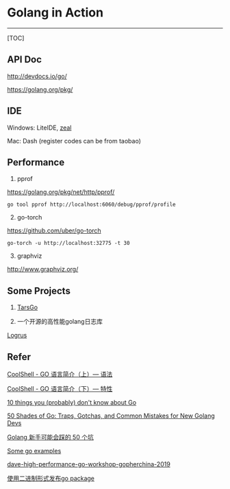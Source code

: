 
# Golang in Action
---
[TOC]


## API Doc

http://devdocs.io/go/

https://golang.org/pkg/

## IDE

Windows: LiteIDE, [zeal](https://zealdocs.org/)

Mac: Dash (register codes can be from taobao)

## Performance

1. pprof

https://golang.org/pkg/net/http/pprof/

```
go tool pprof http://localhost:6060/debug/pprof/profile
```

2. go-torch

https://github.com/uber/go-torch

```
go-torch -u http://localhost:32775 -t 30
```

3. graphviz

http://www.graphviz.org/


## Some Projects

1. [TarsGo](https://github.com/TarsCloud/TarsGo/tree/36cf7d196afc781ba8d70f908decbdd7cceccfd3/tars)

2. 一个开源的高性能golang日志库 

[Logrus](https://github.com/Sirupsen/logrus)


## Refer

[CoolShell - GO 语言简介（上）— 语法](http://coolshell.cn/articles/8460.html)

[CoolShell - GO 语言简介（下）— 特性](http://coolshell.cn/articles/8489.html)

[10 things you (probably) don't know about Go](https://talks.golang.org/2012/10things.slide#1)

[50 Shades of Go: Traps, Gotchas, and Common Mistakes for New Golang Devs](http://devs.cloudimmunity.com/gotchas-and-common-mistakes-in-go-golang/)

[Golang 新手可能会踩的 50 个坑](https://segmentfault.com/a/1190000013739000)

[Some go examples](https://yourbasic.org/golang/)

[dave-high-performance-go-workshop-gopherchina-2019](https://dave.cheney.net/high-performance-go-workshop/gopherchina-2019.html)

[使用二进制形式发布go package](https://colobu.com/2018/01/10/use-binary-package-in-go/)